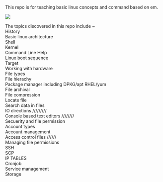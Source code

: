 This repo is for teaching basic linux concepts and command based on em.

<img src="https://img.icons8.com/clouds/512/linux-client.png">


The topics discovered in this repo include ~
<br>
History
<br>
Basic linux architecture
<br>
Shell
<br>
Kernel
<br>
Command Line Help
<br>
Linux boot sequence 
<br>
Target
<br>
Working with hardware
<br>
File types 
<br>
File hierachy
<br>
Package manager including DPKG/apt RHEL/yum
<br>
File archival
<br>
File compression 
<br>
Locate file 
<br>
Search data in files 
<br>
IO directions /////////
<br>
Console based text editors ////////
<br>
Secuerity and file permission 
<br>
Account types 
<br>
Account management 
<br>
Access control files //////
<br>
Managing file permissions
<br>
SSH 
<br>
SCP 
<br>
IP TABLES 
<br>
Cronjob 
<br>
Service management
<br>
Storage

